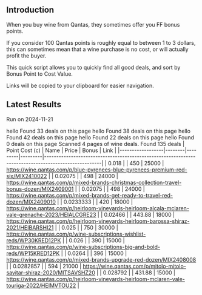 ## Introduction

When you buy wine from Qantas, they sometimes offer you FF bonus points. 

If you consider 100 Qantas points is roughly equal to between 1 to 3 dollars, this can sometimes mean that a wine purchase is no cost, or will actually profit the buyer.

This quick script allows you to quickly find all good deals, and sort by Bonus Point to Cost Value.

Links will be copied to your clipboard for easier navigation.

## Latest Results

Run on 2024-11-21

hello
Found 33 deals on this page
hello
Found 38 deals on this page
hello
Found 42 deals on this page
hello
Found 22 deals on this page
hello
Found 0 deals on this page
Scanned 4 pages of wine deals.
Found 135 deals
|   Point Cost (c) | Name   |   Price |   Bonus | Link                                                                                                |
|------------------|--------|---------|---------|-----------------------------------------------------------------------------------------------------|
|        0.018     |        |  450    |   25000 | https://wine.qantas.com/p/blue-pyrenees-blue-pyrenees-premium-red-six/MIX2410022                    |
|        0.02075   |        |  498    |   24000 | https://wine.qantas.com/p/mixed-brands-christmas-collection-travel-bonus-dozen/MIX2409001           |
|        0.02075   |        |  498    |   24000 | https://wine.qantas.com/p/mixed-brands-get-ready-to-travel-red-dozen/MIX2409010                     |
|        0.0233333 |        |  420    |   18000 | https://wine.qantas.com/p/heirloom-vineyards-heirloom-alcala-mclaren-vale-grenache-2023/HEIALCGRE23 |
|        0.02466   |        |  443.88 |   18000 | https://wine.qantas.com/p/heirloom-vineyards-heirloom-barossa-shiraz-2021/HEIBARSHI21               |
|        0.025     |        |  750    |   30000 | https://wine.qantas.com/p/wine-subscriptions-wishlist-reds/WP30KRED12PK                             |
|        0.026     |        |  390    |   15000 | https://wine.qantas.com/p/wine-subscriptions-big-and-bold-reds/WP15KRED12PK                         |
|        0.0264    |        |  396    |   15000 | https://wine.qantas.com/p/mixed-brands-upgrade-red-dozen/MIX2408008                                 |
|        0.0282857 |        |  594    |   21000 | https://wine.qantas.com/p/mitolo-mitolo-savitar-shiraz-2020/MITSAVSHZ20                             |
|        0.028792  |        |  431.88 |   15000 | https://wine.qantas.com/p/heirloom-vineyards-heirloom-mclaren-vale-touriga-2022/HEIMVTOU22          |

